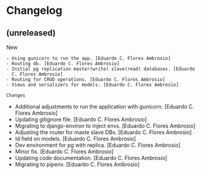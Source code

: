 Changelog
=========


(unreleased)
------------

New
~~~
- Using gunicorn to run the app. [Eduardo C. Flores Ambrosio]
- Routing db. [Eduardo C. Flores Ambrosio]
- Initial pg replication master(write) slave(read) databases. [Eduardo
  C. Flores Ambrosio]
- Routing for CRUD operations. [Eduardo C. Flores Ambrosio]
- Views and serializers for models. [Eduardo C. Flores Ambrosio]

Changes
~~~~~~~
- Additional adjustments to run the application with gunicorn. [Eduardo
  C. Flores Ambrosio]
- Updating gitignore file. [Eduardo C. Flores Ambrosio]
- Migrating to django-environ to inject envs. [Eduardo C. Flores
  Ambrosio]
- Adjusting the router for maste slave DBs. [Eduardo C. Flores Ambrosio]
- Id field on models. [Eduardo C. Flores Ambrosio]
- Dev environment for pg with replica. [Eduardo C. Flores Ambrosio]
- Minor fix. [Eduardo C. Flores Ambrosio]
- Updating code documentation. [Eduardo C. Flores Ambrosio]
- Migrating to pipenv. [Eduardo C. Flores Ambrosio]


